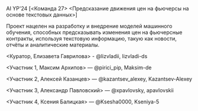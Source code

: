 AI YP'24 [<Команда 27> <Предсказание движения цен на фьючерсы на основе текстовых данных>]

Проект нацелен на разработку и внедрение моделей машинного обучения, способных предсказывать изменения цен на фьючерсные контракты, используя текстовую информацию, такую как новости, отчёты и аналитические материалы.  

<Куратор, Елизавета Гаврилова> - @lizvladii, lizvladi-ds

<Участник 1, Максим Архипов> — @pirici_pip, Maksim-de

<Участник 2, Алексей Казанцев> — @kazantsev_alexey, Kazantsev-Alexey

<Участник 3, Александр Павловский> — @xpavlovsky, apavlovskii

<Участник 4, Ксения Балицкая> — @Ksesha0000, Kseniya-5
